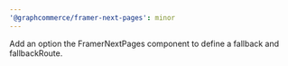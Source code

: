 ```yaml
---
'@graphcommerce/framer-next-pages': minor
---
```


Add an option the FramerNextPages component to define a fallback and
fallbackRoute.
